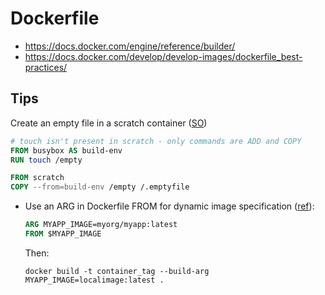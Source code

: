 # Dockerfile

* https://docs.docker.com/engine/reference/builder/
* https://docs.docker.com/develop/develop-images/dockerfile_best-practices/

## Tips

Create an empty file in a scratch container ([SO](https://stackoverflow.com/a/48123169/125246))

```dockerfile
# touch isn't present in scratch - only commands are ADD and COPY
FROM busybox AS build-env
RUN touch /empty

FROM scratch
COPY --from=build-env /empty /.emptyfile
``` 

* Use an ARG in Dockerfile FROM for dynamic image specification ([ref](https://www.jeffgeerling.com/blog/2017/use-arg-dockerfile-dynamic-image-specification)):

    ```dockerfile
    ARG MYAPP_IMAGE=myorg/myapp:latest
    FROM $MYAPP_IMAGE
    ```
    
    Then:
    
    `docker build -t container_tag --build-arg MYAPP_IMAGE=localimage:latest .`